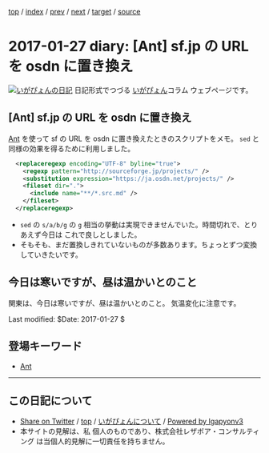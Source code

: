 [top](../index.html) 
 / [index](index.html) 
 / [prev](ig170126.html) 
 / [next](ig170128.html) 
 / [target](https://www.igapyon.jp/igapyon/diary/2017/ig170127.html) 
 / [source](https://github.com/igapyon/diary/blob/master/2017/ig170127.src.md) 

2017-01-27 diary: [Ant] sf.jp の URL を osdn に置き換え
=====================================================================================================
[![いがぴょんの日記](https://www.igapyon.jp/igapyon/diary/images/iga200306s.jpg "いがぴょん")](https://www.igapyon.jp/igapyon/diary/memo/memoigapyon.html) 日記形式でつづる [いがぴょん](https://www.igapyon.jp/igapyon/diary/memo/memoigapyon.html)コラム ウェブページです。

## [Ant] sf.jp の URL を osdn に置き換え

[Ant](../keyword/ant.html) を使って sf の URL を osdn に置き換えたときのスクリプトをメモ。
`sed` と同様の効果を得るために利用しました。

```xml
  <replaceregexp encoding="UTF-8" byline="true">
    <regexp pattern="http://sourceforge.jp/projects/" />
    <substitution expression="https://ja.osdn.net/projects/" />
    <fileset dir=".">
      <include name="**/*.src.md" />
    </fileset>
  </replaceregexp>
```

* `sed` の `s/a/b/g` の `g` 相当の挙動は実現できませんでいた。時間切れで、とりあえず今日は これで良しとしました。
* そもそも、まだ置換しきれていないものが多数あります。ちょっとずつ変換していきたいです。

## 今日は寒いですが、昼は温かいとのこと

関東は、今日は寒いですが、昼は温かいとのこと。
気温変化に注意です。

Last modified: $Date: 2017-01-27 $

## 登場キーワード

* [Ant](../keyword/ant.html)

----------------------------------------------------------------------------------------------------

## この日記について

* [Share on Twitter](https://twitter.com/intent/tweet?hashtags=igapyon%2Cdiary%2C%E3%81%84%E3%81%8C%E3%81%B4%E3%82%87%E3%82%93%2CAnt&text=%5BAnt%5D+sf.jp+%E3%81%AE+URL+%E3%82%92+osdn+%E3%81%AB%E7%BD%AE%E3%81%8D%E6%8F%9B%E3%81%88&url=https%3A%2F%2Fwww.igapyon.jp%2Figapyon%2Fdiary%2F2017%2Fig170127.html) / [top](../index.html) / [いがぴょんについて](https://www.igapyon.jp/igapyon/diary/memo/memoigapyon.html) / [Powered by Igapyonv3](https://github.com/igapyon/igapyonv3)
* 本サイトの見解は、私 個人のものであり、株式会社レザボア・コンサルティング は当個人的見解に一切責任を持ちません。 
